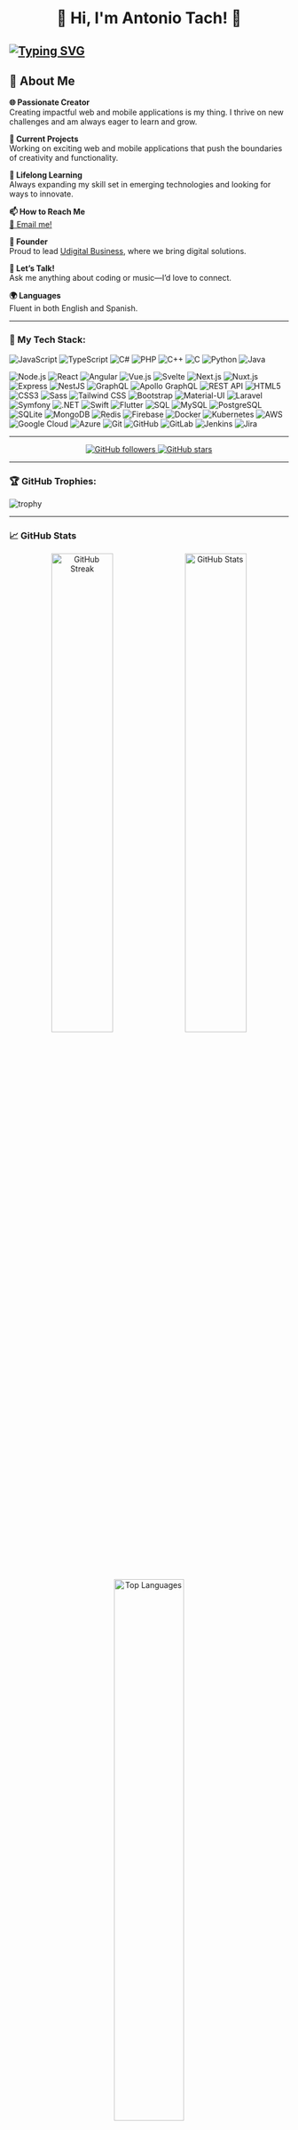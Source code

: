 <div align="center">
  <h1>🚀 Hi, I'm Antonio Tach! 👋</h1>
</div>

[![Typing SVG](https://readme-typing-svg.demolab.com?font=Fira+Code&weight=600&size=25&pause=1000&color=5D68FF&width=435&lines=Full+Stack+Web+Developer+%F0%9F%92%BB)](https://git.io/typing-svg)
---

## 🌟 About Me

**🌐 Passionate Creator**  
Creating impactful web and mobile applications is my thing. I thrive on new challenges and am always eager to learn and grow.

**🔭 Current Projects**  
Working on exciting web and mobile applications that push the boundaries of creativity and functionality.

**🌱 Lifelong Learning**  
Always expanding my skill set in emerging technologies and looking for ways to innovate.

**📫 How to Reach Me**  
[📧 Email me!](mailto:antach.vihe@gmail.com)

**🏢 Founder**  
Proud to lead [Udigital Business](https://www.udigitalbusiness.com), where we bring digital solutions.

**💬 Let’s Talk!**  
Ask me anything about coding or music—I’d love to connect.

**🌍 Languages**  
Fluent in both English and Spanish.

---

### 🚀 My Tech Stack:
![JavaScript](https://img.shields.io/badge/-JavaScript-black?style=flat-square&logo=javascript)
![TypeScript](https://img.shields.io/badge/-TypeScript-007ACC?style=flat-square&logo=typescript)
![C#](https://img.shields.io/badge/-C%23-239120?style=flat-square&logo=c-sharp)
![PHP](https://img.shields.io/badge/-PHP-777BB4?style=flat-square&logo=php)
![C++](https://img.shields.io/badge/-C++-00599C?style=flat-square&logo=c%2b%2b)
![C](https://img.shields.io/badge/-C-A8B9CC?style=flat-square&logo=c)
![Python](https://img.shields.io/badge/-Python-3776AB?style=flat-square&logo=python)
![Java](https://img.shields.io/badge/-Java-007396?style=flat-square&logo=java)

![Node.js](https://img.shields.io/badge/-Node.js-339933?style=flat-square&logo=node.js)
![React](https://img.shields.io/badge/-React-61DAFB?style=flat-square&logo=react)
![Angular](https://img.shields.io/badge/-Angular-DD0031?style=flat-square&logo=angular)
![Vue.js](https://img.shields.io/badge/-Vue.js-4FC08D?style=flat-square&logo=vue.js)
![Svelte](https://img.shields.io/badge/-Svelte-FF3E00?style=flat-square&logo=svelte)
![Next.js](https://img.shields.io/badge/-Next.js-000000?style=flat-square&logo=next.js)
![Nuxt.js](https://img.shields.io/badge/-Nuxt.js-00C58E?style=flat-square&logo=nuxt.js)
![Express](https://img.shields.io/badge/-Express-black?style=flat-square&logo=express)
![NestJS](https://img.shields.io/badge/-NestJS-E0234E?style=flat-square&logo=nestjs)
![GraphQL](https://img.shields.io/badge/-GraphQL-E10098?style=flat-square&logo=graphql)
![Apollo GraphQL](https://img.shields.io/badge/-Apollo_GraphQL-311C87?style=flat-square&logo=apollo-graphql)
![REST API](https://img.shields.io/badge/-REST_API-FF6347?style=flat-square&logo=rest-api)
![HTML5](https://img.shields.io/badge/-HTML5-E34F26?style=flat-square&logo=html5)
![CSS3](https://img.shields.io/badge/-CSS3-1572B6?style=flat-square&logo=css3)
![Sass](https://img.shields.io/badge/-Sass-CC6699?style=flat-square&logo=sass)
![Tailwind CSS](https://img.shields.io/badge/-TailwindCSS-38B2AC?style=flat-square&logo=tailwind-css)
![Bootstrap](https://img.shields.io/badge/-Bootstrap-7952B3?style=flat-square&logo=bootstrap)
![Material-UI](https://img.shields.io/badge/-Material--UI-0081CB?style=flat-square&logo=material-ui)
![Laravel](https://img.shields.io/badge/-Laravel-FF2D20?style=flat-square&logo=laravel)
![Symfony](https://img.shields.io/badge/-Symfony-000000?style=flat-square&logo=symfony)
![.NET](https://img.shields.io/badge/-.NET-512BD4?style=flat-square&logo=dot-net)
![Swift](https://img.shields.io/badge/-Swift-FA7343?style=flat-square&logo=swift)
![Flutter](https://img.shields.io/badge/-Flutter-02569B?style=flat-square&logo=flutter)
![SQL](https://img.shields.io/badge/-SQL-4479A1?style=flat-square&logo=sql)
![MySQL](https://img.shields.io/badge/-MySQL-4479A1?style=flat-square&logo=mysql)
![PostgreSQL](https://img.shields.io/badge/-PostgreSQL-336791?style=flat-square&logo=postgresql)
![SQLite](https://img.shields.io/badge/-SQLite-003B57?style=flat-square&logo=sqlite)
![MongoDB](https://img.shields.io/badge/-MongoDB-47A248?style=flat-square&logo=mongodb)
![Redis](https://img.shields.io/badge/-Redis-DC382D?style=flat-square&logo=redis)
![Firebase](https://img.shields.io/badge/-Firebase-FFCA28?style=flat-square&logo=firebase)
![Docker](https://img.shields.io/badge/-Docker-2496ED?style=flat-square&logo=docker)
![Kubernetes](https://img.shields.io/badge/-Kubernetes-326CE5?style=flat-square&logo=kubernetes)
![AWS](https://img.shields.io/badge/-AWS-232F3E?style=flat-square&logo=amazon-aws)
![Google Cloud](https://img.shields.io/badge/-Google_Cloud-4285F4?style=flat-square&logo=google-cloud)
![Azure](https://img.shields.io/badge/-Azure-0078D4?style=flat-square&logo=microsoft-azure)
![Git](https://img.shields.io/badge/-Git-F05032?style=flat-square&logo=git)
![GitHub](https://img.shields.io/badge/-GitHub-181717?style=flat-square&logo=github)
![GitLab](https://img.shields.io/badge/-GitLab-FC6D26?style=flat-square&logo=gitlab)
![Jenkins](https://img.shields.io/badge/-Jenkins-D24939?style=flat-square&logo=jenkins)
![Jira](https://img.shields.io/badge/-Jira-0052CC?style=flat-square&logo=jira)

---

<p align="center">
  <a href="https://github.com/AntonioTach?tab=followers">
    <img src="https://img.shields.io/github/followers/AntonioTach?label=Follow&style=social" alt="GitHub followers">
  </a>
  <a href="https://github.com/AntonioTach">
    <img src="https://img.shields.io/github/stars/AntonioTach?style=social" alt="GitHub stars">
  </a>
</p>

---


### 🏆 GitHub Trophies:
![trophy](https://github-profile-trophy.vercel.app/?username=AntonioTach&theme=onedark)

---

### 📈 GitHub Stats

<p align="center">
  <img src="https://github-readme-streak-stats.herokuapp.com/?user=AntonioTach&theme=radical" alt="GitHub Streak" width="47%">
  <img src="https://github-readme-stats.vercel.app/api?username=AntonioTach&show_icons=true&theme=tokyonight" alt="GitHub Stats" width="47%">
</p>

<p align="center">
  <img src="https://github-readme-stats.vercel.app/api/top-langs?username=AntonioTach&show_icons=true&locale=en&layout=compact&line_height=20&title_color=7A7ADB&icon_color=2234AE&text_color=D3D3D3&bg_color=0,000000,130F40" alt="Top Languages" width="50%">
</p>



### 📫 Connect with Me:
[![LinkedIn](https://img.shields.io/badge/-LinkedIn-0A66C2?style=flat-square&logo=Linkedin&logoColor=white)](https://www.linkedin.com/in/antonio-viña-hernández-5b6b611b4/)
[![Instagram](https://img.shields.io/badge/-Instagram-E4405F?style=flat-square&logo=Instagram&logoColor=white)](https://instagram.com/antachvina)


